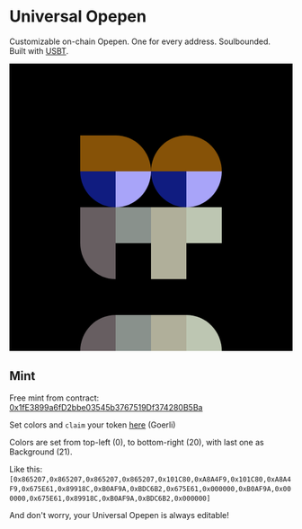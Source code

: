 # Universal Opepen
Customizable on-chain Opepen. One for every address. Soulbounded.  
Built with [USBT](https://github.com/eldief/USBT). 

<img src="/img/example.png" width="512" height="512">

## Mint

Free mint from contract: [0x1fE3899a6fD2bbe03545b3767519Df374280B5Ba](https://goerli.etherscan.io/address/0x1fe3899a6fd2bbe03545b3767519df374280b5ba)

Set colors and `claim` your token [here](https://goerli.etherscan.io/address/0x1fe3899a6fd2bbe03545b3767519df374280b5ba#writeContract) (Goerli)

Colors are set from top-left (0), to bottom-right (20), with last one as Background (21).

Like this:
`[0x865207,0x865207,0x865207,0x865207,0x101C80,0xA8A4F9,0x101C80,0xA8A4F9,0x675E61,0x89918C,0xB0AF9A,0xBDC6B2,0x675E61,0x000000,0xB0AF9A,0x000000,0x675E61,0x89918C,0xB0AF9A,0xBDC6B2,0x000000]`

And don't worry, your Universal Opepen is always editable!
